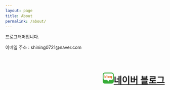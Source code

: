 ```yaml
---
layout: page
title: About
permalink: /about/
---
```


<p>프로그래머입니다.</p>

<p>이메일 주소 : shining0721@naver.com</p>
<br>
<h1><a href="https://blog.naver.com/shining0721" style="float:right;"><img src="/assets/Image/Blog-Image.png" width="35" height="35">네이버 블로그</a></h1>
<br>
